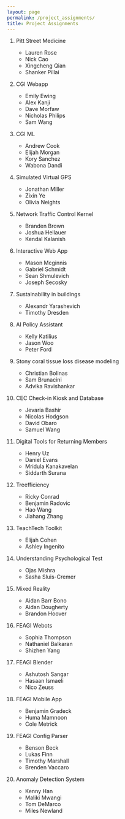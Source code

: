 ```yaml
---
layout: page
permalink: /project_assignments/
title: Project Assignments
---
```


1. Pitt Street Medicine
    - Lauren Rose
    - Nick Cao
    - Xingcheng Qian
    - Shanker Pillai

2. CGI Webapp 
    - Emily Ewing
    - Alex Kanji	
    - Dave Morfaw	
    - Nicholas Philips	
    - Sam Wang

3. CGI ML
    - Andrew Cook	
    - Elijah Morgan	
    - Kory Sanchez	
    - Wabona Dandi

4. Simulated Virtual GPS
    - Jonathan Miller	
    - Zixin Ye	
    - Olivia Neights

5. Network Traffic Control Kernel
    - Branden Brown	
    - Joshua Hellauer	
    - Kendal Kalanish

6. Interactive Web App
    - Mason Mcginnis	
    - Gabriel Schmidt	
    - Sean Shmulevich	
    - Joseph Secosky

7. Sustainability in buildings
    - Alexandr Yarashevich	
    - Timothy Dresden

8. AI Policy Assistant
    - Kelly Katilius	
    - Jason Woo	
    - Peter Ford

9. Stony coral tissue loss disease modeling
    - Christian Bolinas	
    - Sam Brunacini	
    - Advika Ravishankar

10. CEC Check-in Kiosk and Database
    - Jevaria Bashir	
    - Nicolas Hodgson	
    - David Obaro	
    - Samuel Wang

11. Digital Tools for Returning Members
    - Henry Uz	
    - Daniel Evans	
    - Mridula Kanakavelan	
    - Siddarth Surana

12. Treefficiency
    - Ricky Conrad	
    - Benjamin Radovic	
    - Hao Wang	
    - Jiahang Zhang

13. TeachTech Toolkit
    - Elijah Cohen	
    - Ashley Ingenito

14. Understanding Psychological Test
    - Ojas Mishra	
    - Sasha Sluis-Cremer

15. Mixed Reality
    - Aidan Barr Bono	
    - Aidan Dougherty	
    - Brandon Hoover

16. FEAGI Webots
    - Sophia Thompson	
    - Nathaniel Balkaran	
    - Shizhen Yang

17. FEAGI Blender
    - Ashutosh Sangar	
    - Hasaan Ismaeli	
    - Nico Zeuss

18. FEAGI Mobile App
    - Benjamin Gradeck	
    - Huma Mamnoon	
    - Cole Metrick

19. FEAGI Config Parser
    - Benson Beck	
    - Lukas Finn	
    - Timothy Marshall	
    - Brenden Vaccaro

20. Anomaly Detection System
    - Kenny Han	
    - Maliki Mwangi	
    - Tom DeMarco	
    - Miles Newland
